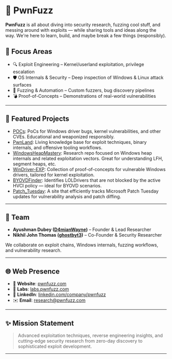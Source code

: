 # 🧪 PwnFuzz

**PwnFuzz** is all about diving into security research, fuzzing cool stuff, and messing around with exploits — while sharing tools and ideas along the way. We're here to learn, build, and maybe break a few things (responsibly).

## 🎯 Focus Areas

- 🔍 Exploit Engineering – Kernel/userland exploitation, privilege escalation
- 🛡️ OS Internals & Security – Deep inspection of Windows & Linux attack surfaces
- 🤖 Fuzzing & Automation – Custom fuzzers, bug discovery pipelines
- 💣 Proof-of-Concepts – Demonstrations of real-world vulnerabilities

---

## 🧠 Featured Projects

- [POCs](https://github.com/pwnfuzz/POCs): PoCs for Windows driver bugs, kernel vulnerabilities, and other CVEs. Educational and weaponized responsibly. 
- [PwnLand](https://github.com/pwnfuzz/PwnLand): Living knowledge base for exploit techniques, binary internals, and offensive tooling workflows.  
- [WindowsHeapMastery](https://github.com/pwnfuzz/WindowsHeapMastery): Research repo focused on Windows heap internals and related exploitation vectors. Great for understanding LFH, segment heaps, etc.
- [WinDriver-EXP](https://github.com/ghostbyt3/WinDriver-EXP): Collection of proof-of-concepts for vulnerable Windows drivers, tailored for kernel exploitation. 
- [BYOVDFinder](https://github.com/ghostbyt3/BYOVDFinder): Identifies LOLDrivers that are not blocked by the active HVCI policy — ideal for BYOVD scenarios.
- [Patch_Tuesday](https://github.com/ghostbyt3/patch-tuesday): A site that efficiently tracks Microsoft Patch Tuesday updates for vulnerability analysis and patch diffing.

---

## 👥 Team

- **Ayushman Dubey ([D4mianWayne](https://github.com/D4mianWayne))** – Founder & Lead Researcher  
- **Nikhil John Thomas ([ghostbyt3](https://github.com/ghostbyt3))** – Co-Founder & Security Researcher  

We collaborate on exploit chains, Windows internals, fuzzing workflows, and vulnerability research.

---

## 🌐 Web Presence

- 🔗 **Website**: [pwnfuzz.com](https://www.pwnfuzz.com)  
- 🧪 **Labs**: [labs.pwnfuzz.com](https://labs.pwnfuzz.com)  
- 💼 **LinkedIn**: [linkedin.com/company/pwnfuzz](https://www.linkedin.com/company/pwnfuzz/)  
- ✉️ **Email**: research@pwnfuzz.com  


---

## ✨ Mission Statement

> Advanced exploitation techniques, reverse engineering insights, and cutting-edge security research from zero-day discovery to sophisticated exploit development.

---
